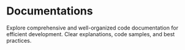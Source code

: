# Documentations
 Explore comprehensive and well-organized code documentation for efficient development. Clear explanations, code samples, and best practices.
